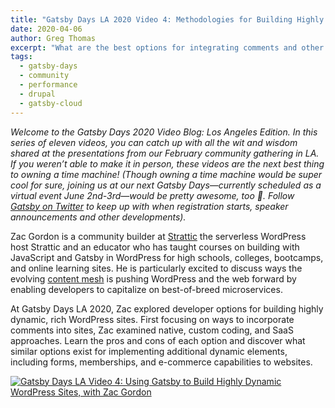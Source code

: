 ```yaml
---
title: "Gatsby Days LA 2020 Video 4: Methodologies for Building Highly Dynamic WordPress Sites Using Gatsby"
date: 2020-04-06
author: Greg Thomas
excerpt: "What are the best options for integrating comments and other dynamic elements into your WordPress website? Zac Gordon evaluates key approaches."
tags:
  - gatsby-days
  - community
  - performance
  - drupal
  - gatsby-cloud
---
```


_Welcome to the Gatsby Days 2020 Video Blog: Los Angeles Edition. In this series of eleven videos, you can catch up with all the wit and wisdom shared at the presentations from our February community gathering in LA. If you weren’t able to make it in person, these videos are the next best thing to owning a time machine! (Though owning a time machine would be super cool for sure, joining us at our next Gatsby Days—currently scheduled as a virtual event June 2nd-3rd—would be pretty awesome, too 💜. Follow [Gatsby on Twitter](https://twitter.com/gatsbyjs) to keep up with when registration starts, speaker announcements and other developments)._

Zac Gordon is a community builder at [Strattic](https://www.strattic.com/) the serverless WordPress host Strattic and an educator who has taught courses on building with JavaScript and Gatsby in WordPress for high schools, colleges, bootcamps, and online learning sites. He is particularly excited to discuss ways the evolving [content mesh](https://www.gatsbyjs.org/blog/2018-10-04-journey-to-the-content-mesh/) is pushing WordPress and the web forward by enabling developers to capitalize on best-of-breed microservices.

At Gatsby Days LA 2020, Zac explored developer options for building highly dynamic, rich WordPress sites. First focusing on ways to incorporate comments into sites, Zac examined native, custom coding, and SaaS approaches. Learn the pros and cons of each option and discover what similar options exist for implementing additional dynamic elements, including forms, memberships, and e-commerce capabilities to websites.

[![Gatsby Days LA Video 4: Using Gatsby to Build Highly Dynamic WordPress Sites, with Zac Gordon](https://res.cloudinary.com/marcomontalbano/image/upload/v1585860921/video_to_markdown/images/youtube--O22FNh8XXT8-c05b58ac6eb4c4700831b2b3070cd403.jpg)](https://www.youtube.com/watch?v=O22FNh8XXT8 "Gatsby Days LA Video 4: Using Gatsby to Build Highly Dynamic WordPress Sites, with Zac Gordon")
